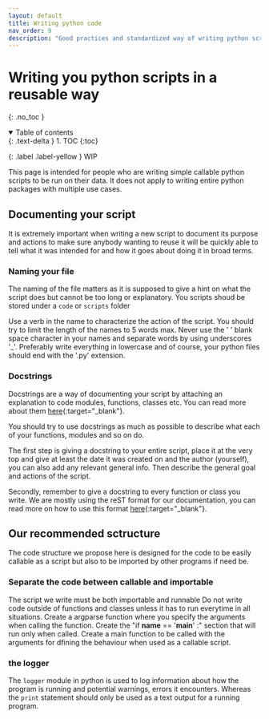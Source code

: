 ```yaml
---
layout: default
title: Writing python code
nav_order: 9
description: "Good practices and standardized way of writing python scripts in the team"
---
```


# Writing you python scripts in a reusable way
{: .no_toc }

<details open markdown="block">
  <summary>
    Table of contents
  </summary>
  {: .text-delta }
1. TOC
{:toc}
</details>

{: .label .label-yellow }
WIP

This page is intended for people who are writing simple callable python scripts to be run on their data. 
It does not apply to writing entire python packages with multiple use cases. 

## Documenting your script

It is extremely important when writing a new script to document its purpose and actions to make sure
anybody wanting to reuse it will be quickly able to tell what it was intended for and how it goes
about doing it in broad terms.

### Naming your file

The naming of the file matters as it is supposed to give a hint on what the script does but cannot
be too long or explanatory. You scripts shoud be stored under a `code` or `scripts` folder

Use a verb in the name to characterize the action of the script. You should try to limit the length 
of the names to 5 words max.
Never use the ' ' blank space character in your names and separate words by using underscores '_'. 
Preferably write everything in lowercase and of course, your python files should end with the '.py' 
extension.

### Docstrings

Docstrings are a way of documenting your script by attaching an explanation to code modules, 
functions, classes etc. You can read more about them [here](https://peps.python.org/pep-0257/){:target="_blank"}.

You should try to use docstrings as much as possible to describe what each of your functions, 
modules and so on do.

The first step is giving a docstring to your entire script, place it at the very top and give
at least the date it was created on and the author (yourself), you can also add any relevant 
general info. Then describe the general goal and actions of the script.

Secondly, remember to give a docstring to every function or class you write. We are mostly using
the reST format for our documentation, you can read more on how to use this format [here](https://sphinx-rtd-tutorial.readthedocs.io/en/latest/docstrings.html){:target="_blank"}.

## Our recommended sctructure

The code structure we propose here is designed for the code to be easily callable as a script 
but also to be imported by other programs if need be.

### Separate the code between callable and importable

The script we write must be both importable and runnable
Do not write code outside of functions and classes unless it has to run everytime in all 
situations.
Create a argparse function where you specify the arguments when calling the function.
Create the "if __name__ == '__main__' :" section that will run only when called.
Create a main function to be called with the arguments for dfining the behaviour when used as 
a callable script.

### the logger

The `logger` module in python is used to log information about how the program is running and 
potential warnings, errors it encounters. Whereas the `print` statement should only be used as 
a text output for a running program.